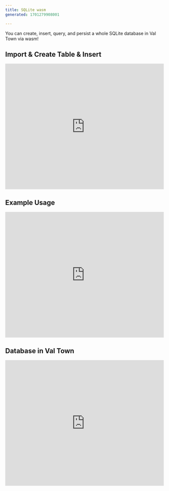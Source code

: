 ```yaml
---
title: SQLite wasm
generated: 1701279908001

---
```


You can create, insert, query, and persist a whole SQLite database in Val Town via wasm!

## Import & Create Table & Insert

<div class="not-content">
  <iframe src="https://www.val.town/embed/@stevekrouse.tell2" width="100%" frameborder="no" style="height: 400px;">
    &#x20;
  </iframe>
</div>

## Example Usage

<div class="not-content">
  <iframe src="https://www.val.town/embed/@stevekrouse.exampleSQLiteAdd" width="100%" frameborder="no" style="height: 400px;">
    &#x20;
  </iframe>
</div>

## Database in Val Town

<div class="not-content">
  <iframe src="https://www.val.town/embed/@stevekrouse.messages2" width="100%" frameborder="no" style="height: 400px;">
    &#x20;
  </iframe>
</div>
